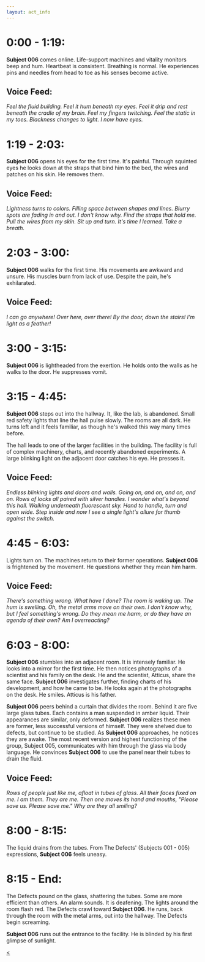```yaml
---
layout: act_info
---
```



# 0:00 - 1:19:

__Subject 006__ comes online. Life-support machines and vitality monitors beep and hum. Heartbeat is consistent. Breathing is normal. He experiences pins and needles from head to toe as his senses become active.

## Voice Feed:

_Feel the fluid building._
_Feel it hum beneath my eyes._
_Feel it drip and rest beneath the cradle of my brain._
_Feel my fingers twitching._
_Feel the static in my toes._
_Blackness changes to light._
_I now have eyes._


# 1:19 - 2:03:

__Subject 006__ opens his eyes for the first time. It's painful. Through squinted eyes he looks down at the straps that bind him to the bed, the wires and patches on his skin. He removes them.

## Voice Feed:

_Lightness turns to colors._
_Filling space between shapes and lines._
_Blurry spots are fading in and out._
_I don't know why._
_Find the straps that hold me._
_Pull the wires from my skin._
_Sit up and turn._
_It's time I learned._
_Take a breath._

# 2:03 - 3:00:
__Subject 006__ walks for the first time. His movements are awkward and unsure. His muscles burn from lack of use. Despite the pain, he's exhilarated.

## Voice Feed:
_I can go anywhere!_
_Over here, over there!_
_By the door, down the stairs!_
_I'm light as a feather!_

# 3:00 - 3:15:
__Subject 006__ is lightheaded from the exertion. He holds onto the walls as he walks to the door. He suppresses vomit.

# 3:15 - 4:45:
__Subject 006__ steps out into the hallway. It, like the lab, is abandoned. Small red safety lights that line the hall pulse slowly. The rooms are all dark. He turns left and it feels familiar, as though he's walked this way many times before.

The hall leads to one of the larger facilities in the building. The facility is full of complex machinery, charts, and recently abandoned experiments. A large blinking light on the adjacent door catches his eye. He presses it.

## Voice Feed:
_Endless blinking lights and doors and walls._
_Going on, and on, and on, and on._
_Rows of locks all paired with silver handles._
_I wonder what's beyond this hall._
_Walking underneath fluorescent sky._
_Hand to handle, turn and open wide._
_Step inside and now I see a single light's allure for thumb against the switch._

# 4:45 - 6:03:
Lights turn on. The machines return to their former operations. __Subject 006__ is frightened by the movement. He questions whether they mean him harm.

## Voice Feed:
_There's something wrong._
_What have I done?_
_The room is waking up._
_The hum is swelling._
_Oh, the metal arms move on their own._
_I don't know why, but I feel something's wrong._
_Do they mean me harm, or do they have an agenda of their own?_
_Am I overreacting?_

# 6:03 - 8:00:
__Subject 006__ stumbles into an adjacent room. It is intensely familiar. He looks into a mirror for the first time. He then notices photographs of a scientist and his family on the desk. He and the scientist, Atticus, share the same face. __Subject 006__ investigates further, finding charts of his development, and how he came to be. He looks again at the photographs on the desk. He smiles. Atticus is his father.

__Subject 006__ peers behind a curtain that divides the room. Behind it are five large glass tubes. Each contains a man suspended in amber liquid. Their appearances are similar, only deformed. __Subject 006__ realizes these men are former, less successful versions of himself. They were shelved due to defects, but continue to be studied. As __Subject 006__ approaches, he notices they are awake. The most recent version and highest functioning of the group, Subject 005, communicates with him through the glass via body language. He convinces __Subject 006__ to use the panel near their tubes to drain the fluid.

## Voice Feed:
_Rows of people just like me, afloat in tubes of glass._
_All their faces fixed on me._
_I am them. They are me._
_Then one moves its hand and mouths,_
_"Please save us. Please save me."_
_Why are they all smiling?_

# 8:00 - 8:15:
The liquid drains from the tubes. From The Defects' (Subjects 001 - 005) expressions, __Subject 006__ feels uneasy.

# 8:15 - End:
The Defects pound on the glass, shattering the tubes. Some are more efficient than others. An alarm sounds. It is deafening. The lights around the room flash red. The Defects crawl toward __Subject 006__. He runs, back through the room with the metal arms, out into the hallway. The Defects begin screaming.

__Subject 006__ runs out the entrance to the facility. He is blinded by his first glimpse of sunlight.


[<](/the_laboratory.html)
